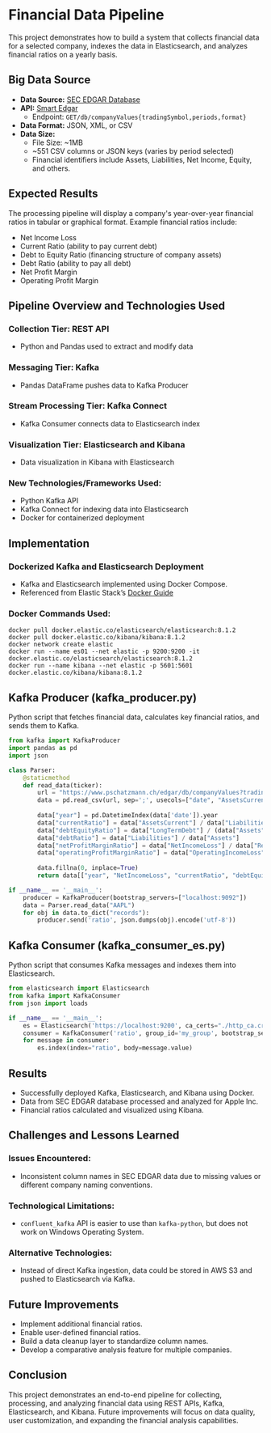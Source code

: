 # Financial Data Pipeline

This project demonstrates how to build a system that collects financial data for a selected company, indexes the data in Elasticsearch, and analyzes financial ratios on a yearly basis.

## Big Data Source
- **Data Source:** [SEC EDGAR Database](https://www.sec.gov/os/accessing-edgar-data)
- **API:** [Smart Edgar](https://pschatzmann.ch/edgar/index.html#/)
  - Endpoint: `GET/db/companyValues{tradingSymbol,periods,format}`
- **Data Format:** JSON, XML, or CSV
- **Data Size:**
  - File Size: ~1MB
  - ~551 CSV columns or JSON keys (varies by period selected)
  - Financial identifiers include Assets, Liabilities, Net Income, Equity, and others.

## Expected Results
The processing pipeline will display a company's year-over-year financial ratios in tabular or graphical format. Example financial ratios include:
- Net Income Loss
- Current Ratio (ability to pay current debt)
- Debt to Equity Ratio (financing structure of company assets)
- Debt Ratio (ability to pay all debt)
- Net Profit Margin
- Operating Profit Margin

## Pipeline Overview and Technologies Used
### **Collection Tier:** REST API
- Python and Pandas used to extract and modify data

### **Messaging Tier:** Kafka
- Pandas DataFrame pushes data to Kafka Producer

### **Stream Processing Tier:** Kafka Connect
- Kafka Consumer connects data to Elasticsearch index

### **Visualization Tier:** Elasticsearch and Kibana
- Data visualization in Kibana with Elasticsearch

### **New Technologies/Frameworks Used:**
- Python Kafka API
- Kafka Connect for indexing data into Elasticsearch
- Docker for containerized deployment

## Implementation
### **Dockerized Kafka and Elasticsearch Deployment**
- Kafka and Elasticsearch implemented using Docker Compose.
- Referenced from Elastic Stack’s [Docker Guide](https://www.elastic.co/guide/en/elastic-stack-get-started/current/get-started-stack-docker.html#run-docker-secure)

### **Docker Commands Used:**
```
docker pull docker.elastic.co/elasticsearch/elasticsearch:8.1.2
docker pull docker.elastic.co/kibana/kibana:8.1.2
docker network create elastic
docker run --name es01 --net elastic -p 9200:9200 -it docker.elastic.co/elasticsearch/elasticsearch:8.1.2
docker run --name kibana --net elastic -p 5601:5601 docker.elastic.co/kibana/kibana:8.1.2
```

## Kafka Producer (kafka_producer.py)
Python script that fetches financial data, calculates key financial ratios, and sends them to Kafka.

```python
from kafka import KafkaProducer
import pandas as pd
import json

class Parser:
    @staticmethod
    def read_data(ticker):
        url = "https://www.pschatzmann.ch/edgar/db/companyValues?tradingSymbol=" + ticker + "&periods=Y&format=csv"
        data = pd.read_csv(url, sep=';', usecols=["date", "AssetsCurrent", "LiabilitiesCurrent", "Assets", "Liabilities", "Revenues", "LongTermDebt", "NetIncomeLoss", "OperatingIncomeLoss", "SalesRevenueNet"])
        
        data["year"] = pd.DatetimeIndex(data['date']).year
        data["currentRatio"] = data["AssetsCurrent"] / data["LiabilitiesCurrent"]
        data["debtEquityRatio"] = data["LongTermDebt"] / (data["Assets"] - data["Liabilities"])
        data["debtRatio"] = data["Liabilities"] / data["Assets"]
        data["netProfitMarginRatio"] = data["NetIncomeLoss"] / data["Revenues"]
        data["operatingProfitMarginRatio"] = data["OperatingIncomeLoss"] / data["SalesRevenueNet"]
        
        data.fillna(0, inplace=True)
        return data[["year", "NetIncomeLoss", "currentRatio", "debtEquityRatio", "debtRatio", "netProfitMarginRatio", "operatingProfitMarginRatio"]]

if __name__ == '__main__':
    producer = KafkaProducer(bootstrap_servers=["localhost:9092"])
    data = Parser.read_data("AAPL")
    for obj in data.to_dict("records"):
        producer.send('ratio', json.dumps(obj).encode('utf-8'))
```

## Kafka Consumer (kafka_consumer_es.py)
Python script that consumes Kafka messages and indexes them into Elasticsearch.

```python
from elasticsearch import Elasticsearch
from kafka import KafkaConsumer
from json import loads

if __name__ == '__main__':
    es = Elasticsearch('https://localhost:9200', ca_certs="./http_ca.crt", http_auth=('elastic', 'yourpassword'))
    consumer = KafkaConsumer('ratio', group_id='my_group', bootstrap_servers=['localhost:9092'], auto_offset_reset='earliest', value_deserializer=lambda x: loads(x.decode('utf-8')))
    for message in consumer:
        es.index(index="ratio", body=message.value)
```

## Results
- Successfully deployed Kafka, Elasticsearch, and Kibana using Docker.
- Data from SEC EDGAR database processed and analyzed for Apple Inc.
- Financial ratios calculated and visualized using Kibana.

## Challenges and Lessons Learned
### **Issues Encountered:**
- Inconsistent column names in SEC EDGAR data due to missing values or different company naming conventions.

### **Technological Limitations:**
- `confluent_kafka` API is easier to use than `kafka-python`, but does not work on Windows Operating System.

### **Alternative Technologies:**
- Instead of direct Kafka ingestion, data could be stored in AWS S3 and pushed to Elasticsearch via Kafka.

## Future Improvements
- Implement additional financial ratios.
- Enable user-defined financial ratios.
- Build a data cleanup layer to standardize column names.
- Develop a comparative analysis feature for multiple companies.

## Conclusion
This project demonstrates an end-to-end pipeline for collecting, processing, and analyzing financial data using REST APIs, Kafka, Elasticsearch, and Kibana. Future improvements will focus on data quality, user customization, and expanding the financial analysis capabilities.

